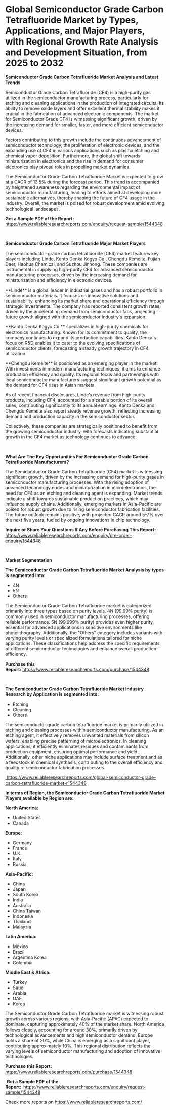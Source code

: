 <p><h1>Global Semiconductor Grade Carbon Tetrafluoride Market by Types, Applications, and Major Players, with Regional Growth Rate Analysis and Development Situation, from 2025 to 2032</h1></p><p><strong>Semiconductor Grade Carbon Tetrafluoride Market Analysis and Latest Trends</strong></p>
<p><p>Semiconductor Grade Carbon Tetrafluoride (CF4) is a high-purity gas utilized in the semiconductor manufacturing process, particularly for etching and cleaning applications in the production of integrated circuits. Its ability to remove oxide layers and offer excellent thermal stability makes it crucial in the fabrication of advanced electronic components. The market for Semiconductor Grade CF4 is witnessing significant growth, driven by the increasing demand for smaller, faster, and more efficient semiconductor devices.</p><p>Factors contributing to this growth include the continuous advancement of semiconductor technology, the proliferation of electronic devices, and the expanding use of CF4 in various applications such as plasma etching and chemical vapor deposition. Furthermore, the global shift towards miniaturization in electronics and the rise in demand for consumer electronics play pivotal roles in propelling market dynamics.</p><p>The Semiconductor Grade Carbon Tetrafluoride Market is expected to grow at a CAGR of 13.5% during the forecast period. This trend is accompanied by heightened awareness regarding the environmental impact of semiconductor manufacturing, leading to efforts aimed at developing more sustainable alternatives, thereby shaping the future of CF4 usage in the industry. Overall, the market is poised for robust development amid evolving technological landscapes.</p></p>
<p><strong>Get a Sample PDF of the Report:&nbsp;</strong> <a href="https://www.reliableresearchreports.com/enquiry/request-sample/1544348?utm_campaign=2229&utm_medium=2&utm_source=Github&utm_content=ia&utm_term=01022025&utm_id=semiconductor-grade-carbon-tetrafluoride">https://www.reliableresearchreports.com/enquiry/request-sample/1544348</a></p>
<p>&nbsp;</p>
<p><strong>Semiconductor Grade Carbon Tetrafluoride Major Market Players</strong></p>
<p><p>The semiconductor-grade carbon tetrafluoride (CF4) market features key players including Linde, Kanto Denka Kogyo Co., Chengdu Kemeite, Fujian Deer, Haohua Chemical, and Suzhou Jinhong. These companies are instrumental in supplying high-purity CF4 for advanced semiconductor manufacturing processes, driven by the increasing demand for miniaturization and efficiency in electronic devices.</p><p>**Linde** is a global leader in industrial gases and has a robust portfolio in semiconductor materials. It focuses on innovative solutions and sustainability, enhancing its market share and operational efficiency through strategic investments. The company has reported consistent growth rates, driven by the accelerating demand from semiconductor fabs, projecting future growth aligned with the semiconductor industry's expansion.</p><p>**Kanto Denka Kogyo Co.** specializes in high-purity chemicals for electronics manufacturing. Known for its commitment to quality, the company continues to expand its production capabilities. Kanto Denka's focus on R&D enables it to cater to the evolving specifications of semiconductor clients, forecasting a steady growth trajectory in CF4 utilization.</p><p>**Chengdu Kemeite** is positioned as an emerging player in the market. With investments in modern manufacturing techniques, it aims to enhance production efficiency and quality. Its regional focus and partnerships with local semiconductor manufacturers suggest significant growth potential as the demand for CF4 rises in Asian markets.</p><p>As of recent financial disclosures, Linde’s revenue from high-purity products, including CF4, accounted for a sizeable portion of its overall sales, contributing significantly to its annual earnings. Kanto Denka and Chengdu Kemeite also report steady revenue growth, reflecting increasing demand and production capacity in the semiconductor sector.</p><p>Collectively, these companies are strategically positioned to benefit from the growing semiconductor industry, with forecasts indicating substantial growth in the CF4 market as technology continues to advance.</p></p>
<p>&nbsp;</p>
<p><strong>What Are The Key Opportunities For Semiconductor Grade Carbon Tetrafluoride Manufacturers?</strong></p>
<p><p>The Semiconductor Grade Carbon Tetrafluoride (CF4) market is witnessing significant growth, driven by the increasing demand for high-purity gases in semiconductor manufacturing processes. With the rising adoption of advanced technology nodes and miniaturization in microelectronics, the need for CF4 as an etching and cleaning agent is expanding. Market trends indicate a shift towards sustainable production practices, which may influence supply chains. Additionally, emerging markets in Asia-Pacific are poised for robust growth due to rising semiconductor fabrication facilities. The future outlook remains positive, with projected CAGR around 5-7% over the next five years, fueled by ongoing innovations in chip technology.</p></p>
<p><strong>Inquire or Share Your Questions If Any Before Purchasing This Report:</strong> <a href="https://www.reliableresearchreports.com/enquiry/pre-order-enquiry/1544348?utm_campaign=2229&utm_medium=2&utm_source=Github&utm_content=ia&utm_term=01022025&utm_id=semiconductor-grade-carbon-tetrafluoride">https://www.reliableresearchreports.com/enquiry/pre-order-enquiry/1544348</a></p>
<p>&nbsp;</p>
<p><strong>Market Segmentation</strong></p>
<p><strong>The Semiconductor Grade Carbon Tetrafluoride Market Analysis by types is segmented into:</strong></p>
<p><ul><li>4N</li><li>5N</li><li>Others</li></ul></p>
<p><p>The Semiconductor Grade Carbon Tetrafluoride market is categorized primarily into three types based on purity levels. 4N (99.99% purity) is commonly used in semiconductor manufacturing processes, offering reliable performance. 5N (99.999% purity) provides even higher purity, essential for advanced applications in sensitive environments like photolithography. Additionally, the "Others" category includes variants with varying purity levels or specialized formulations tailored for niche applications. These classifications help address the specific requirements of different semiconductor technologies and enhance overall production efficiency.</p></p>
<p><strong>Purchase this Report:&nbsp;</strong><a href="https://www.reliableresearchreports.com/purchase/1544348?utm_campaign=2229&utm_medium=2&utm_source=Github&utm_content=ia&utm_term=01022025&utm_id=semiconductor-grade-carbon-tetrafluoride">https://www.reliableresearchreports.com/purchase/1544348</a></p>
<p>&nbsp;</p>
<p><strong>The Semiconductor Grade Carbon Tetrafluoride Market Industry Research by Application is segmented into:</strong></p>
<p><ul><li>Etching</li><li>Cleaning</li><li>Others</li></ul></p>
<p><p>The semiconductor grade carbon tetrafluoride market is primarily utilized in etching and cleaning processes within semiconductor manufacturing. As an etching agent, it effectively removes unwanted materials from silicon wafers, enabling precise patterning of microelectronics. In cleaning applications, it efficiently eliminates residues and contaminants from production equipment, ensuring optimal performance and yield. Additionally, other niche applications may include surface treatment and as a feedstock in chemical synthesis, contributing to the overall efficiency and quality of semiconductor fabrication processes.</p></p>
<p><a href="https://www.reliableresearchreports.com/global-semiconductor-grade-carbon-tetrafluoride-market-r1544348?utm_campaign=2229&utm_medium=2&utm_source=Github&utm_content=ia&utm_term=01022025&utm_id=semiconductor-grade-carbon-tetrafluoride">&nbsp;https://www.reliableresearchreports.com/global-semiconductor-grade-carbon-tetrafluoride-market-r1544348</a></p>
<p><strong>In terms of Region, the Semiconductor Grade Carbon Tetrafluoride Market Players available by Region are:</strong></p>
<p>
    <p> <strong> North America: </strong>
        <ul>
            <li>United States</li>
            <li>Canada</li>
        </ul>
        </p> 
    <p> <strong> Europe: </strong>
        <ul>
            <li>Germany</li>
            <li>France</li>
            <li>U.K.</li>
            <li>Italy</li>
            <li>Russia</li>
        </ul>
        </p> 
    <p> <strong> Asia-Pacific: </strong>
        <ul>
            <li>China</li>
            <li>Japan</li>
            <li>South Korea</li>
            <li>India</li>
            <li>Australia</li>
            <li>China Taiwan</li>
            <li>Indonesia</li>
            <li>Thailand</li>
            <li>Malaysia</li>
        </ul>
        </p> 
    <p> <strong> Latin America: </strong>
        <ul>
            <li>Mexico</li>
            <li>Brazil</li>
            <li>Argentina Korea</li>
            <li>Colombia</li>
        </ul>
        </p> 
    <p> <strong> Middle East & Africa: </strong>
        <ul>
            <li>Turkey</li>
            <li>Saudi</li>
            <li>Arabia</li>
            <li>UAE</li>
            <li>Korea</li>
        </ul>
    </p>
    </p>
<p><p>The Semiconductor Grade Carbon Tetrafluoride market is witnessing robust growth across various regions, with Asia-Pacific (APAC) expected to dominate, capturing approximately 40% of the market share. North America follows closely, accounting for around 30%, primarily driven by technological advancements and high semiconductor demand. Europe holds a share of 20%, while China is emerging as a significant player, contributing approximately 10%. This regional distribution reflects the varying levels of semiconductor manufacturing and adoption of innovative technologies.</p></p>
<p><strong>Purchase this Report: </strong><a href="https://www.reliableresearchreports.com/purchase/1544348?utm_campaign=2229&utm_medium=2&utm_source=Github&utm_content=ia&utm_term=01022025&utm_id=semiconductor-grade-carbon-tetrafluoride">https://www.reliableresearchreports.com/purchase/1544348</a></p>
<p>&nbsp;<strong>Get a Sample PDF of the Report:&nbsp;&nbsp;</strong><a href="https://www.reliableresearchreports.com/enquiry/request-sample/1544348?utm_campaign=2229&utm_medium=2&utm_source=Github&utm_content=ia&utm_term=01022025&utm_id=semiconductor-grade-carbon-tetrafluoride">https://www.reliableresearchreports.com/enquiry/request-sample/1544348</a></p>
<p><strong></strong></p>
<p>Check more reports on <a href="https://www.reliableresearchreports.com/?utm_campaign=2229&utm_medium=2&utm_source=Github&utm_content=ia&utm_term=01022025&utm_id=semiconductor-grade-carbon-tetrafluoride">https://www.reliableresearchreports.com/</a></p>